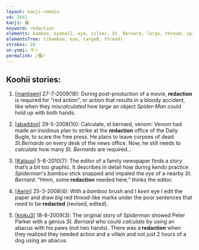 ```yaml
---
layout: kanji-remain
v4: 2641
kanji: 纂
keyword: redaction
elements: bamboo, eyeball, eye, silver, St. Bernard, large, thread, spiderman
elementsTree: t(bamboo, eye, largeB, thread)
strokes: 20
on-yomi: サン
permalink: /纂/
---
```


## Koohii stories: 

1) [<a href="http://kanji.koohii.com/profile/mantixen">mantixen</a>] 27-7-2009(18): During post-production of a movie,<strong> redaction</strong> is required for &quot;red action&quot;, or action that results in a bloody accident, like when they mis<em>calculated</em> how <em>large</em> an object <em>Spider-Man</em> could hold up with both hands.

2) [<a href="http://kanji.koohii.com/profile/abaddon">abaddon</a>] 29-5-2008(10): Calculate, st bernard, venom: <em>Venom</em> had made an insidious plan to strike at the <strong>redaction</strong> office of the Daily Bugle, to scare the free press. He plans to leave corpses of dead <em>St.Bernards</em> on every desk of the news office. Now, he still needs to <em>calculate</em> how many <em>St. Bernards</em> are required...

3) [<a href="http://kanji.koohii.com/profile/Katsuo">Katsuo</a>] 5-8-2010(7): The editor of a family newspaper finds a story that’s a bit too graphic. It describes in detail how during kendo practice <em>Spiderman</em>&#039;s <em>bamboo</em> stick snapped and impaled the <em>eye</em> of a nearby <em>St. Bernard</em>. “Hmm, some<strong> redaction</strong> needed here,” thinks the editor.

4) [<a href="http://kanji.koohii.com/profile/Aerin">Aerin</a>] 25-3-2008(4): With a <em>bamboo</em> brush and I <em>keen</em> eye I edit the paper and draw <em>big</em> red <em>thread</em>-like marks under the poor sentences that need to be <strong>redacted</strong> (revised, edited).

5) [<a href="http://kanji.koohii.com/profile/kioku3">kioku3</a>] 18-8-2009(3): The original story of <em>Spiderman</em> showed Peter Parker with a genius <em>St. Bernard</em> who could <em>calculate</em> by using an abacus with his paws (not two hands). There was a<strong> redaction</strong> when they realized they needed action and a villain and not just 2 hours of a dog using an abacus.

